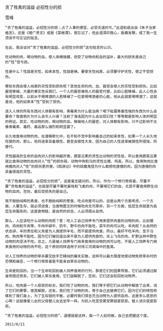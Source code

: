 贪了牲禽的滋益 必招性分的损

雪峰


    “贪了牲禽的滋益，必招性分的损；占了人事的便宜，必受天道的亏。”此语到底出自《朱子治家格言》，还是《增广贤文》或是《菜根潭》，我忘记了，但此语深印我心，振聋发聩，成了我一生须臾不可忘记的铭言。

    在此，我谈谈对“贪了牲禽的滋益，必招性分的损”这句铭言的认识。

    吃动物的肉，喝动物的血，使人体魄强健，但受了动物肉和血的滋补，最大的损失是自己的“性”受亏损。

    性是什么？性就是天性，如来本性，性就是佛。要使天性纯美，必须要守护天性，使之不受损伤。

    哪些东西会使人纯美的天性受到损伤呢？其他生命的肉、血、器官会使人的天性受到损伤。比如器官移植，大量的事实告诉我们，一个人的器官被他人的器官代替，比如心脏移植，此人心性会有明显改变，以前从不喝啤酒的人若移植了一位爱喝啤酒者的心脏，他从此就爱喝啤酒了，这就是说，他的如来本“性”受到了损伤。

    进入人体的所有东西对人体都有影响，青霉素为什么能治病？喝下砒霜等毒性强的东西为什么会要命？吸食鸦片为什么会令人兴奋？注射了海洛因为什么会出现幻觉？等等都是影响人体的明显的例证。其实，吃动物的肉，喝动物的血，移植他人的器官，对人体都有影响，只不过影响不太像青霉素、毒药、毒品那么强烈和明显罢了。

    长久地食用动物的肉，在潜移默化中，在不知不觉中影响着自己的如来本性，如果一个人长久地吃狼的肉，那么，他将逐渐具备狼性，甚至会狼性大发，因为自己的人性逐渐被狼性所侵蚀，所替代。

    灵性越高的生命的血肉对人的影响越厉害，蔬菜瓜果的灵性比动物的灵性低，所以食用蔬菜瓜果就比食用动物的血肉对人“性”的损伤弱，动物中狗和马的灵性比猪、鸡高，所以，食用狗肉比食用猪肉对人“性”的损伤更厉害。《西游记》中的妖魔鬼怪为什么都想吃唐僧的肉，因为唐僧的肉具备很高的灵性。

    “贪了牲禽的滋益，必招性分的损”，这是毫无疑问的，所以，作为一个修行修炼者，尽量不要“贪牲禽的滋益”，也就是尽量不要吃畜牲和飞禽的肉，不要喝它们的血，尤其不要食用野生动物的血肉，否则，最后受损失的是自己。

    我不鼓励纯粹的素食，也不鼓励纯粹的荤食，吃点肉是可以的，这是从两个方面考虑，一个方面，人要生存，就必须进食，当食物匮乏的时候吃肉无可厚非，另一个方面，低层生命就是为高层生命服务的，这是食物链，是自然的状态，人必须顺从自然。

    那么，人应该吃什么动物的肉呢？答：吃人工自己饲养专门用来提供肉食的动物的肉，比如猪肉、鸡肉和牛肉等，牛肉中耕牛、奶牛、野牛的肉不能吃，菜牛的肉可以吃，羊肉呢？从自然的状态讲，羊的责任和义务是为人类提供羊毛，而不是提供肉食，所以，最好不吃羊肉，至于马肉、狗肉等不能吃，因为它们被创造出来不是为人提供肉食的，天上飞鸟的肉，旷野丛林中野生动物的肉坚决不吃。总之，凡是被人饲养专门用来食用的动物的肉可以吃，不是人工饲养专门用来食用的动物的肉不吃，这个原则同样适用于对待江河湖海中的鱼类。

    对人工饲养的动物的宰杀要交给手艺精纯的屠夫实施，这样可以最大限度地使动物免除宰杀时的恐惧和痛苦，一个修行修炼者是不能亲自宰杀动物的。

    生命是轮回的，当一个生命轮回到被人饲养食用的行列，那是它们的因果导致，它们必须通过献身而偿还债务，它们被人宰杀食用，它们就解脱了，否则，它们还会轮回到动物界。

    所以，吃肉是一个人慈悲的标志，我们吃了动物的肉，我们等于把它们从动物中解放了出来，消了它们的罪孽，使其解脱，还有，我们吃了动物的肉，等于自己去替换它们，因为它们的特性转移到了我们身上，为了生存链的平衡，必要时我们得去充当动物为人提供血肉，这是多么慈悲的心啊！这就像爱儿女的父母替儿女去坐牢一样。为别人吃苦受累受罪就是慈悲。替人消灾就是慈悲。

    “贪了牲禽的滋益，必招性分的损”，道理就是这样，每一个人如何做，自己去把握这个度。

    2011/6/21



